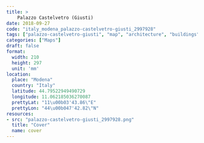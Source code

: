 ```yaml
---
title: > 
    Palazzo Castelvetro (Giusti)
date: 2018-09-27
code: "italy_modena_palazzo-castelvetro-giusti_2997928"
tags: ["palazzo-castelvetro-giusti", "map", "architecture", "buildings", "Modena", "Italy"]
categories: ["Maps"]
draft: false
format:
  width: 210
  height: 297
  unit: 'mm'
location:
  place: "Modena"
  country: "Italy"
  latitude: 44.79522949490729
  longitude: 11.062185036270087
  prettyLat: "11\u00b03'43.86\"E"
  prettyLon: "44\u00b047'42.82\"N"
resources:
- src: "palazzo-castelvetro-giusti_2997928.png"
  title: "Cover"
  name: cover
---
```

